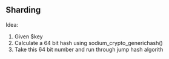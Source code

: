 ## Sharding

Idea:

1. Given $key
2. Calculate a 64 bit hash using sodium_crypto_generichash()
3. Take this 64 bit number and run through jump hash algorith